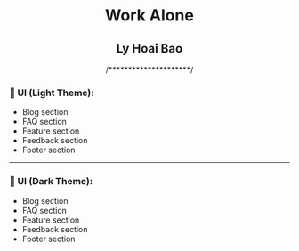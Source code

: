<h1 align="center">Work Alone</h1>
<h2 align="center">Ly Hoai Bao</h2>
<div align="center">/*********************/</div>
<h3>📌 UI (Light Theme):</h3>
<ul>
  <li>Blog section</li>
  <li>FAQ section</li>
  <li>Feature section</li>
  <li>Feedback section</li>
  <li>Footer section</li>
</ul>
<hr>

<h3>📌 UI (Dark Theme):</h3>
<ul>
  <li>Blog section</li>
  <li>FAQ section</li>
  <li>Feature section</li>
  <li>Feedback section</li>
  <li>Footer section</li>
</ul>
